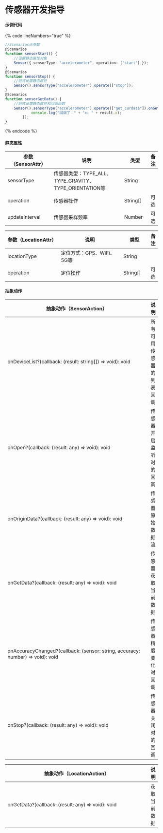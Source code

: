 # 传感器开发指导

#### 示例代码

{% code lineNumbers="true" %}
```typescript
//Scenarios无参数
@Scenarios
function sensorStart() {
    //设置静态属性对象
    Sensor({ sensorType: "accelerometer", operation: ["start"] });
}
@Scenarios
function sensorStop() {
    //链式设置静态属性
    Sensor().sensorType("accelerometer").operate(["stop"]);
}
@Scenarios
function sensorGetData() {
    //链式设置静态属性和回调函数
    Sensor().sensorType("accelerometer").operate(["get_curdata"]).onGetData((result: any) => {
            console.log("回调了：" + "x: " + result.x);
        });
}
```
{% endcode %}

#### 静态属性

<table><thead><tr><th width="185">参数（SensorAttr）</th><th width="365">说明</th><th width="95">类型</th><th>备注</th></tr></thead><tbody><tr><td>sensorType</td><td>传感器类型：TYPE_ALL、TYPE_GRAVITY、TYPE_ORIENTATION等</td><td>String</td><td></td></tr><tr><td>operation</td><td>传感器操作</td><td>String[]</td><td>可选</td></tr><tr><td>updateInterval</td><td>传感器采样频率</td><td>Number</td><td>可选</td></tr></tbody></table>

<table><thead><tr><th width="197">参数（LocationAttr）</th><th width="356">说明</th><th width="93.33333333333331">类型</th><th>备注</th></tr></thead><tbody><tr><td>locationType</td><td>定位方式：GPS、WiFi、5G等</td><td>String</td><td></td></tr><tr><td>operation</td><td>定位操作</td><td>String[]</td><td>可选</td></tr></tbody></table>

#### 抽象动作

<table><thead><tr><th width="482">抽象动作（SensorAction）</th><th>说明</th></tr></thead><tbody><tr><td>onDeviceList?(callback: (result: string[]) => void): void</td><td>所有可用传感器的列表回调</td></tr><tr><td>onOpen?(callback: (result: any) => void): void</td><td>传感器开启监听时的回调</td></tr><tr><td>onOriginData?(callback: (result: any) => void): void</td><td>传感器原始数据流</td></tr><tr><td>onGetData?(callback: (result: any) => void): void</td><td>传感器获取当前数据</td></tr><tr><td>onAccuracyChanged?(callback: (sensor: string, accuracy: number) => void): void</td><td>传感器精度变化时回调</td></tr><tr><td>onStop?(callback: (result: any) => void): void</td><td>传感器关闭时的回调</td></tr></tbody></table>

<table><thead><tr><th width="483">抽象动作（LocationAction）</th><th>说明</th></tr></thead><tbody><tr><td>onGetData?(callback: (result: any) => void): void</td><td>获取当前数据</td></tr></tbody></table>
